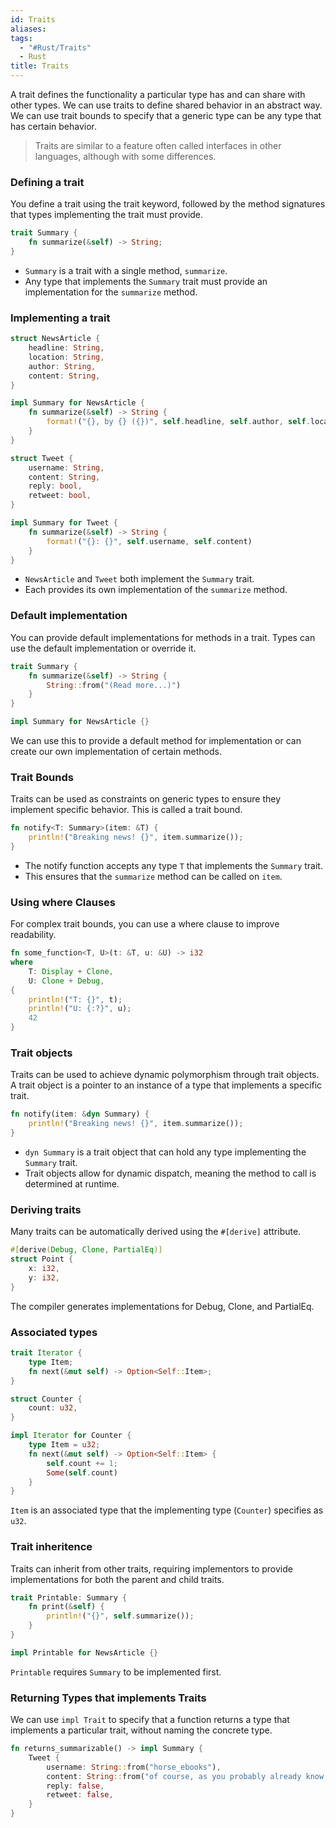 ```yaml
---
id: Traits
aliases: 
tags:
  - "#Rust/Traits"
  - Rust
title: Traits
---
```


A trait defines the functionality a particular type has and can share with other types. We can use traits to define shared behavior in an abstract way. We can use trait bounds to specify that a generic type can be any type that has certain behavior.

> Traits are similar to a feature often called interfaces in other languages, although with some differences.

### Defining a trait
You define a trait using the trait keyword, followed by the method signatures that types implementing the trait must provide.

```rust
trait Summary {
    fn summarize(&self) -> String;
}
```
- `Summary` is a trait with a single method, `summarize`.
- Any type that implements the `Summary` trait must provide an implementation for the `summarize` method.

### Implementing a trait
```rust
struct NewsArticle {
    headline: String,
    location: String,
    author: String,
    content: String,
}

impl Summary for NewsArticle {
    fn summarize(&self) -> String {
        format!("{}, by {} ({})", self.headline, self.author, self.location)
    }
}

struct Tweet {
    username: String,
    content: String,
    reply: bool,
    retweet: bool,
}

impl Summary for Tweet {
    fn summarize(&self) -> String {
        format!("{}: {}", self.username, self.content)
    }
}
```

- `NewsArticle` and `Tweet` both implement the `Summary` trait.
- Each provides its own implementation of the `summarize` method.

### Default implementation
You can provide default implementations for methods in a trait. Types can use the default implementation or override it.

```rust
trait Summary {
    fn summarize(&self) -> String {
        String::from("(Read more...)")
    }
}

impl Summary for NewsArticle {}
```
We can use this to provide a default method for implementation or can create our own implementation of certain methods.

### Trait Bounds
Traits can be used as constraints on generic types to ensure they implement specific behavior. This is called a trait bound.
```rust
fn notify<T: Summary>(item: &T) {
    println!("Breaking news! {}", item.summarize());
}
```
- The notify function accepts any type `T` that implements the `Summary` trait.
- This ensures that the `summarize` method can be called on `item`.

### Using where Clauses
For complex trait bounds, you can use a where clause to improve readability.
```rust
fn some_function<T, U>(t: &T, u: &U) -> i32
where
    T: Display + Clone,
    U: Clone + Debug,
{
    println!("T: {}", t);
    println!("U: {:?}", u);
    42
}
```

### Trait objects
Traits can be used to achieve dynamic polymorphism through trait objects. A trait object is a pointer to an instance of a type that implements a specific trait.

```rust
fn notify(item: &dyn Summary) {
    println!("Breaking news! {}", item.summarize());
}
```
- `dyn Summary` is a trait object that can hold any type implementing the `Summary` trait.
- Trait objects allow for dynamic dispatch, meaning the method to call is determined at runtime.

### Deriving traits
Many traits can be automatically derived using the `#[derive]` attribute.
```rust
#[derive(Debug, Clone, PartialEq)]
struct Point {
    x: i32,
    y: i32,
}
```
The compiler generates implementations for Debug, Clone, and PartialEq.

### Associated types
```rust
trait Iterator {
    type Item;
    fn next(&mut self) -> Option<Self::Item>;
}

struct Counter {
    count: u32,
}

impl Iterator for Counter {
    type Item = u32;
    fn next(&mut self) -> Option<Self::Item> {
        self.count += 1;
        Some(self.count)
    }
}
```
`Item` is an associated type that the implementing type (`Counter`) specifies as `u32`.

### Trait inheritence
Traits can inherit from other traits, requiring implementors to provide implementations for both the parent and child traits.

```rust
trait Printable: Summary {
    fn print(&self) {
        println!("{}", self.summarize());
    }
}

impl Printable for NewsArticle {}
```
`Printable` requires `Summary` to be implemented first.

### Returning Types that implements Traits
We can use `impl Trait` to specify that a function returns a type that implements a particular trait, without naming the concrete type.

```rust
fn returns_summarizable() -> impl Summary {
    Tweet {
        username: String::from("horse_ebooks"),
        content: String::from("of course, as you probably already know, people"),
        reply: false,
        retweet: false,
    }
}
```





